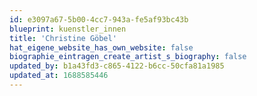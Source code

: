 ```yaml
---
id: e3097a67-5b00-4cc7-943a-fe5af93bc43b
blueprint: kuenstler_innen
title: 'Christine Göbel'
hat_eigene_website_has_own_website: false
biographie_eintragen_create_artist_s_biography: false
updated_by: b1a43fd3-c865-4122-b6cc-50cfa81a1985
updated_at: 1688585446
---
```

